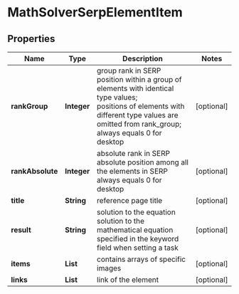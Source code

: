 # MathSolverSerpElementItem


## Properties

| Name | Type | Description | Notes |
|------------ | ------------- | ------------- | -------------|
**rankGroup** | **Integer** | group rank in SERP<br>position within a group of elements with identical type values;<br>positions of elements with different type values are omitted from rank_group;<br>always equals 0 for desktop |[optional]|
**rankAbsolute** | **Integer** | absolute rank in SERP<br>absolute position among all the elements in SERP<br>always equals 0 for desktop |[optional]|
**title** | **String** | reference page title |[optional]|
**result** | **String** | solution to the equation<br>solution to the mathematical equation specified in the keyword field when setting a task |[optional]|
**items** | **List<MathSolverElement>** | contains arrays of specific images |[optional]|
**links** | **List<LinkElement>** | link of the element |[optional]|